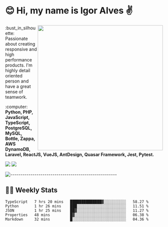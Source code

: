 # :blush: Hi, my name is Igor Alves :v:

<img src="https://github-readme-stats.vercel.app/api?username=iguit0&show_icons=true&include_all_commits=true&count_private=true&theme=dark" min-width="400px" max-width="400px" width="400px" align="right" />

<p align="left"> 
  :bust_in_silhouette: Passionate about creating responsive and high performance products.
  I'm highly detail oriented person and have a great sense of teamwork.
</p>

<p align="left">
  :computer: <strong>Python, PHP, JavaScript, TypeScript, PostgreSQL, MySQL, Bottle, Zappa, AWS DynamoDB, Laravel, ReactJS, VueJS, AntDesign, Quasar Framework, Jest, Pytest.</strong>
</p>

<p align="left">
  <a href="https://www.linkedin.com/in/igor-lucio-alves" target="_blank" rel="noopener noreferrer" alt="LinkedIn">
  <img src="https://img.shields.io/badge/LinkedIn-0077B5?style=for-the-badge&logo=linkedin&logoColor=white" /></a>

  <a href="https://t.me/iguit0" target="_blank" rel="noopener noreferrer" alt="Telegram">
  <img src="https://img.shields.io/badge/Telegram-2CA5E0?style=for-the-badge&logo=telegram&logoColor=white" /></a>
</p>

![-----------------------------------------------------](https://raw.githubusercontent.com/andreasbm/readme/master/assets/lines/aqua.png)

## :man_technologist: Weekly Stats
<!--START_SECTION:waka-->
```text
TypeScript   7 hrs 20 mins   ██████████████▓░░░░░░░░░░   58.27 % 
Python       1 hr 26 mins    ███░░░░░░░░░░░░░░░░░░░░░░   11.51 % 
JSON         1 hr 25 mins    ██▓░░░░░░░░░░░░░░░░░░░░░░   11.27 % 
Properties   48 mins         █▓░░░░░░░░░░░░░░░░░░░░░░░   06.38 % 
Markdown     32 mins         █░░░░░░░░░░░░░░░░░░░░░░░░   04.36 % 
```
<!--END_SECTION:waka-->
